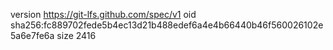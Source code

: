 version https://git-lfs.github.com/spec/v1
oid sha256:fc889702fede5b4ec13d21b488edef6a4e4b66440b46f560026102e5a6e7fe6a
size 2416
